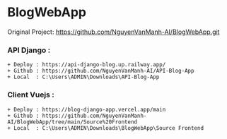 # BlogWebApp

Original Project: https://github.com/NguyenVanManh-AI/BlogWebApp.git

### API Django : 
    + Deploy : https://api-django-blog.up.railway.app/
    + Github : https://github.com/NguyenVanManh-AI/API-Blog-App
    + Local  : C:\Users\ADMIN\Downloads\API-Blog-App
### Client Vuejs : 
    + Deploy : https://blog-django-app.vercel.app/main
    + Github : https://github.com/NguyenVanManh-AI/BlogWebApp/tree/main/Source%20Frontend
    + Local  : C:\Users\ADMIN\Downloads\BlogWebApp\Source Frontend

